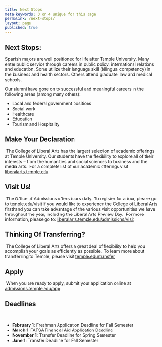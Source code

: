 ```yaml
---
title: Next Stops
meta-keywords: 3 or 4 unique for this page
permalink: /next-stops/
layout: page
published: true
---
```


## Next Stops:

Spanish majors are well positioned for life after Temple University. Many enter public service through careers in public policy, international relations and education. Some utilize their language skill (bilingual competency) in the business and health sectors. Others attend graduate, law and medical schools.

Our alumni have gone on to successful and meaningful careers in the following areas (among many others):

- Local and federal government positions
- Social work
- Healthcare
- Education
- Tourism and Hospitality

## Make Your Declaration
​
The College of Liberal Arts has the largest selection of academic offerings at Temple University. Our students have the flexibility to explore all of their interests – from the humanities and social sciences to business and the media arts.
​
For a complete list of our academic offerings visit [liberalarts.temple.edu](liberalarts.temple.edu)
​
## Visit Us!
​
The Office of Admissions offers tours daily. To register for a tour, please go to temple.edu/visit
If you would like to experience the College of Liberal Arts firsthand you can take advantage of the various visit opportunities we have throughout the year, including the Liberal Arts Preview Day.
​
For more information, please go to: [liberalarts.temple.edu/admissions/visit](liberalarts.temple.edu/admissions/visit)
​
## Thinking Of Transferring?
​
The College of Liberal Arts offers a great deal of flexibility to help you accomplish your goals as efficiently as possible.
​
To learn more about transferring to Temple, please visit [temple.edu/transfer](temple.edu/transfer)
​
## Apply
​
When you are ready to apply, submit your application online at [admissions.temple.edu/app](admissions.temple.edu/app)
​
## Deadlines
​
- **February 1**: Freshman Application Deadline for Fall Semester
- **March 1**: FAFSA Financial Aid Application Deadline
- **November 1**: Transfer Deadline for Spring Semester
- **June 1**: Transfer Deadline for Fall Semester
